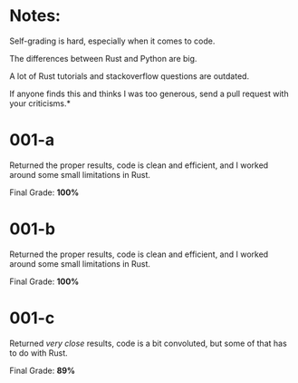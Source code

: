 # Notes: 
  Self-grading is hard, especially when it comes to code. 

  The differences between Rust and Python are big.

  A lot of Rust tutorials and stackoverflow questions are outdated.

  If anyone finds this and thinks I was too generous, send a pull request with your criticisms.*

# 001-a
  Returned the proper results, code is clean and efficient, and I worked around some small limitations in Rust.

  Final Grade: **100%**
  
# 001-b
  Returned the proper results, code is clean and efficient, and I worked around some small limitations in Rust.

  Final Grade: **100%**

# 001-c
  Returned *very close* results, code is a bit convoluted, but some of that has to do with Rust.

  Final Grade: **89%**
